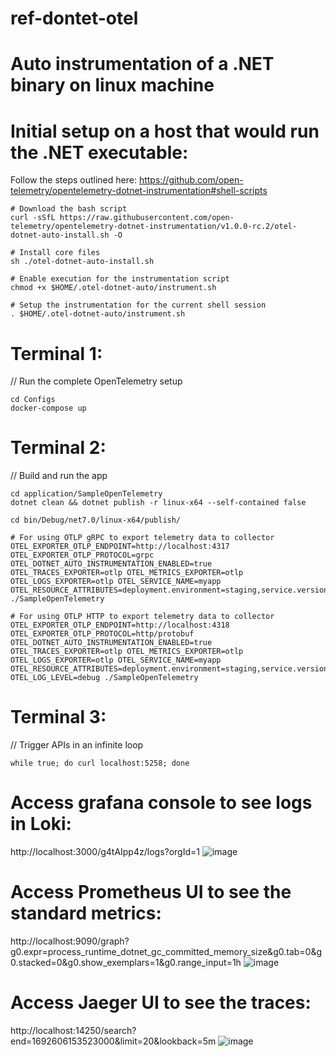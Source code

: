 # ref-dontet-otel
# Auto instrumentation of a .NET binary on linux machine

Initial setup on a host that would run the .NET executable:
===========================================================
Follow the steps outlined here: https://github.com/open-telemetry/opentelemetry-dotnet-instrumentation#shell-scripts
```
# Download the bash script
curl -sSfL https://raw.githubusercontent.com/open-telemetry/opentelemetry-dotnet-instrumentation/v1.0.0-rc.2/otel-dotnet-auto-install.sh -O

# Install core files
sh ./otel-dotnet-auto-install.sh

# Enable execution for the instrumentation script
chmod +x $HOME/.otel-dotnet-auto/instrument.sh

# Setup the instrumentation for the current shell session
. $HOME/.otel-dotnet-auto/instrument.sh
```

Terminal 1:
===========
// Run the complete OpenTelemetry setup
```
cd Configs 
docker-compose up
```

Terminal 2:
===========
// Build and run the app
```
cd application/SampleOpenTelemetry
dotnet clean && dotnet publish -r linux-x64 --self-contained false

cd bin/Debug/net7.0/linux-x64/publish/

# For using OTLP gRPC to export telemetry data to collector
OTEL_EXPORTER_OTLP_ENDPOINT=http://localhost:4317 OTEL_EXPORTER_OTLP_PROTOCOL=grpc OTEL_DOTNET_AUTO_INSTRUMENTATION_ENABLED=true OTEL_TRACES_EXPORTER=otlp OTEL_METRICS_EXPORTER=otlp OTEL_LOGS_EXPORTER=otlp OTEL_SERVICE_NAME=myapp OTEL_RESOURCE_ATTRIBUTES=deployment.environment=staging,service.version=1.0.0 ./SampleOpenTelemetry 

# For using OTLP HTTP to export telemetry data to collector
OTEL_EXPORTER_OTLP_ENDPOINT=http://localhost:4318 OTEL_EXPORTER_OTLP_PROTOCOL=http/protobuf OTEL_DOTNET_AUTO_INSTRUMENTATION_ENABLED=true OTEL_TRACES_EXPORTER=otlp OTEL_METRICS_EXPORTER=otlp OTEL_LOGS_EXPORTER=otlp OTEL_SERVICE_NAME=myapp OTEL_RESOURCE_ATTRIBUTES=deployment.environment=staging,service.version=1.0.0 OTEL_LOG_LEVEL=debug ./SampleOpenTelemetry
```
Terminal 3:
===========
// Trigger APIs in an infinite loop
```
while true; do curl localhost:5258; done
```

Access grafana console to see logs in Loki:
===========================================
http://localhost:3000/g4tAIpp4z/logs?orgId=1
![image](https://github.com/bbalakriz/ref-dontet-otel/assets/37283315/6dfaeb7e-18fb-4d35-8de9-63ca1917556e)

Access Prometheus UI to see the standard metrics:
===================================================
http://localhost:9090/graph?g0.expr=process_runtime_dotnet_gc_committed_memory_size&g0.tab=0&g0.stacked=0&g0.show_exemplars=1&g0.range_input=1h
![image](https://github.com/bbalakriz/ref-dontet-otel/assets/37283315/1648c292-581f-4e1a-a5f0-0cdea0810f60)


Access Jaeger UI to see the traces:
===================================
http://localhost:14250/search?end=1692606153523000&limit=20&lookback=5m
![image](https://github.com/bbalakriz/ref-dontet-otel/assets/37283315/a1fd3612-004e-494a-8ebf-07fd94a99870)

